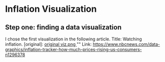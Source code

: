 # Inflation Visualization

## Step one: finding a data visualization
I chose the first visualization in the following article. Title: Watching inflation.
[original]: [original viz.png ](https://github.com/salghamdi93/alghamdi-portfolio/blob/main/original%20viz.png) ""
Link: https://www.nbcnews.com/data-graphics/inflation-tracker-how-much-prices-rising-us-consumers-n1296378
